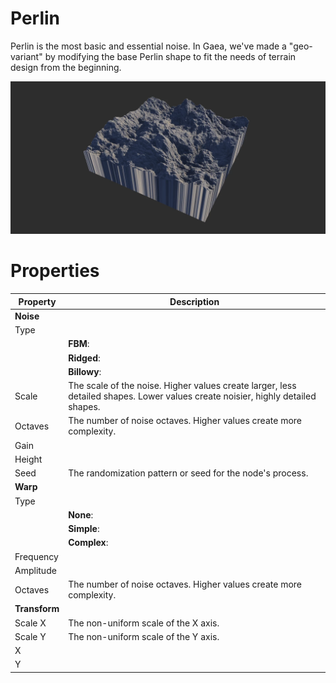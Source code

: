 # Perlin



Perlin is the most basic and essential noise. In Gaea, we've made a "geo-variant" by modifying the base Perlin shape to fit the needs of terrain design from the beginning.

![](/images/ref/Perlin/Perlin.webp)



# Properties


| Property | Description| 
| -------- | -----------|
| **Noise** |  |
| Type |  |
| | **FBM**: <desc> |
| | **Ridged**: <desc> |
| | **Billowy**: <desc> |
| Scale | The scale of the noise. Higher values create larger, less detailed shapes. Lower values create noisier, highly detailed shapes. |
| Octaves | The number of noise octaves. Higher values create more complexity. |
| Gain |  |
| Height |  |
| Seed | The randomization pattern or seed for the node's process. |
| **Warp** |  |
| Type |  |
| | **None**: <desc> |
| | **Simple**: <desc> |
| | **Complex**: <desc> |
| Frequency |  |
| Amplitude |  |
| Octaves | The number of noise octaves. Higher values create more complexity. |
| **Transform** |  |
| Scale X | The non-uniform scale of the X axis. |
| Scale Y | The non-uniform scale of the Y axis. |
| X |  |
| Y |  |





